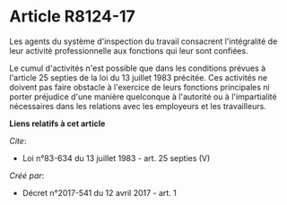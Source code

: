 # Article R8124-17

Les agents du système d'inspection du travail consacrent l'intégralité de leur activité professionnelle aux fonctions qui
leur sont confiées. 

Le cumul d'activités n'est possible que dans les conditions prévues à l'article 25 septies de la loi du 13 juillet 1983
précitée. Ces activités ne doivent pas faire obstacle à l'exercice de leurs fonctions principales ni porter préjudice d'une
manière quelconque à l'autorité ou à l'impartialité nécessaires dans les relations avec les employeurs et les travailleurs.

**Liens relatifs à cet article**

_Cite_:

  - Loi n°83-634 du 13 juillet 1983 - art. 25 septies (V)

_Créé par_:

  - Décret n°2017-541 du 12 avril 2017 - art. 1
